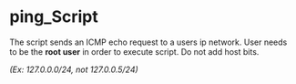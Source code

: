 # ping_Script
The script sends an ICMP echo request to a users ip network.
User needs to be the  **root user** in order to execute script.
Do not add host bits.

*(Ex: 127.0.0.0/24, not 127.0.0.5/24)*

